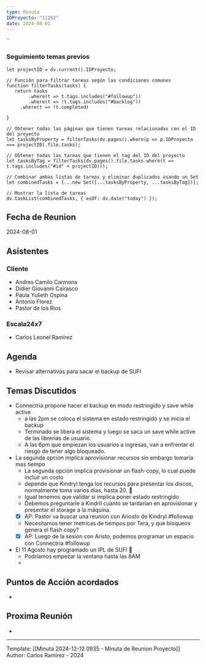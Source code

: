 ```yaml
---
type: Minuta
IDProyecto: "11152"
date: 2024-08-01
---
```


``

### Seguimiento temas previos

```dataviewjs
let projectID = dv.current().IDProyecto;

// Función para filtrar tareas según las condiciones comunes
function filterTasks(tasks) {
   return tasks
        .where(t => t.tags.includes("#followup"))
        .where(t => !t.tags.includes("#backlog"))
     .where(t => !t.completed)
        
}

// Obtener todas las páginas que tienen tareas relacionadas con el ID del proyecto
let tasksByProperty = filterTasks(dv.pages().where(p => p.IDProyecto === projectID).file.tasks);

// Obtener todas las tareas que tienen el tag del ID del proyecto
let tasksByTag = filterTasks(dv.pages().file.tasks.where(t => t.tags.includes("#id" + projectID)));

// Combinar ambas listas de tareas y eliminar duplicados usando un Set
let combinedTasks = [...new Set([...tasksByProperty, ...tasksByTag])];

// Mostrar la lista de tareas
dv.taskList(combinedTasks, { asOf: dv.date("today") });
 ```
## Fecha de Reunion
2024-08-01

## Asistentes

### Cliente
* Andres Camilo Carmona
* Didier Giovanni Cairasco
* Paula Yulieth Ospina
* Antonio Florez
* Pastor de los Rios
### Escala24x7
- Carlos Leonel Ramírez
## Agenda
* Revisar alternativas para sacar el backup de SUFI
## Temas Discutidos
*  Connectria propone hacer el backup en modo restringido y save while active
	* a las 2pm se coloca el sistema en estado restringido y se inicia el backup
	* Terminado se libera el sistema y luego se saca un save while active de las librerias de usuario.
	* A las 6pm que empiezan los usuarios a ingresas, van a enfrentar el riesgo de tener algo bloqueado.
* La segunda opcion implica aprovisionar recursos sin embargo tomaría mas tiempo
	* La segunda opción implica provisionar un flash-copy, lo cual puede incluir un costo
	* depende que Kindryl tenga los recursos para presentar los discos, normalmente toma varios dias, hasta 20. 🚩
	* Igual tenemos que validar si implica poner estado restringido
	* Debemos preguntarle a Kindril cuanto se tardarian en aprovisionar y presentar el storage a la máquina.
	* [x] AP: Pastor va buscar una reunion con Ariosto de Kindryl #followup
	* Necesitamos tener metricas de tiempos por Tera, y que bloqueos genera el flash copy?
	* [x] AP: Luego de la sesion con Aristo, podemos programar un espacio con Connectria #followup
* El 11 Agosto hay programado un IPL de SUFI 🚩 
	* Podríamos empezar la ventana hasta las 8AM
	* 

## Puntos de Acción acordados
*  

## Proxima Reunión
*   



---
Template: [[Minuta 2024-12-12 0935 - Minuta de Reunion Proyecto]]
Author: Carlos Ramírez - 2024
